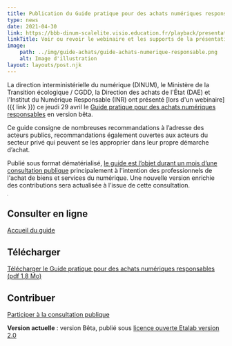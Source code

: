 ```yaml
---
title: Publication du Guide pratique pour des achats numériques responsables en version bêta
type: news
date: 2021-04-30
link: https://bbb-dinum-scalelite.visio.education.fr/playback/presentation/2.0/playback.html?meetingId=6a42dba1ce5f3be1330d9a211e7789aba4978511-1619707374388&t=0s
linkTitle: Voir ou revoir le webinaire et les supports de la présentation de ce guide
image:
    path: ../img/guide-achats/guide-achats-numerique-responsable.png
    alt: Image d'illustration
layout: layouts/post.njk
---
```


La direction interministérielle du numérique (DINUM), le Ministère de la Transition écologique / CGDD, la Direction des achats de l'État (DAE) et l'Institut du Numérique Responsable (INR) ont présenté [lors d'un webinaire]({{ link }}) ce jeudi 29 avril le [Guide pratique pour des achats numériques responsables](/publications/guide-pratique-achats-numeriques-responsables/) en version bêta.

Ce guide consigne de nombreuses recommandations à l’adresse des acteurs publics, recommandations également ouvertes aux acteurs du secteur privé qui peuvent se les approprier dans leur propre démarche d’achat.

Publié sous format dématérialisé, [le guide est l’objet durant un mois d’une consultation publique](https://purpoz.com/consultation/guide-pour-des-achats-numeriques-responsables/presentation/presentation) principalement à l'intention des professionnels de l'achat de biens et services du numérique. Une nouvelle version enrichie des contributions sera actualisée à l’issue de cette consultation.

<div class="fr-grid-row fr-grid-row--gutters">
  <div class="fr-col-12 fr-col-md-6">
    <a target="_self" href="/docs/2021/guide-achats-numeriques-responsables-version-beta-avril-2021.pdf" title="Télécharger le Guide pratique pour des achats numériques responsables (pdf 1,8 Mo)"><img src="/img/guide-achats/couverture-guide-achats-numerique-responsable.png" class="fr-responsive-img" alt="" style="border: 1px solid #ccc"></a>
  </div>
  <div class="fr-col-12 fr-col-md-6">

## Consulter en ligne

<a class="fr-link fr-fi-arrow-right-line fr-link--icon-right" href="/publications/guide-pratique-achats-numeriques-responsables/">Accueil du guide</a>

## Télécharger

<a class="fr-link fr-fi-download-line fr-link--icon-left" target="_self" href="/docs/2021/guide-achats-numeriques-responsables-version-beta-avril-2021.pdf">Télécharger le Guide pratique pour des achats numériques responsables (pdf 1,8 Mo)</a>

## Contribuer

<a class="fr-link fr-fi-arrow-right-line fr-link--icon-right" href="https://purpoz.com/consultation/guide-pour-des-achats-numeriques-responsables/presentation/presentation">Participer à la consultation publique</a>

**Version actuelle** : version Bêta, publié sous [licence ouverte Etalab version 2.0](https://github.com/etalab/licence-ouverte/blob/master/LO.md)

  </div>
</div>
